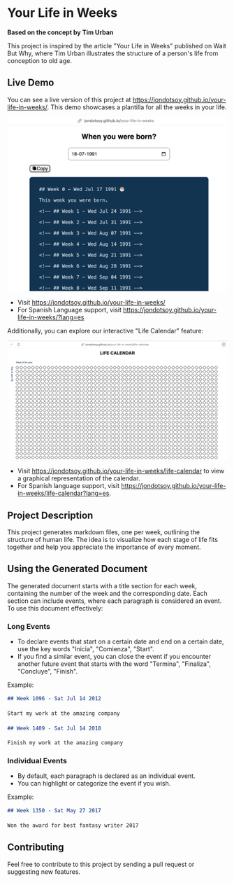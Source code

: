 # Your Life in Weeks

**Based on the concept by Tim Urban**

This project is inspired by the article "Your Life in Weeks" published on Wait But Why, where Tim Urban illustrates the structure of a person's life from conception to old age.

## Live Demo

You can see a live version of this project at https://jondotsoy.github.io/your-life-in-weeks/. This demo showcases a plantilla for all the weeks in your life.

![Life Demo](docs/assets/life-demo.png)

* Visit https://jondotsoy.github.io/your-life-in-weeks/
* For Spanish Language support, visit https://jondotsoy.github.io/your-life-in-weeks/?lang=es

Additionally, you can explore our interactive "Life Calendar" feature:

![Life Calendar](docs/assets/life-calendar.png)

*   Visit https://jondotsoy.github.io/your-life-in-weeks/life-calendar to view a graphical representation of the calendar.
*   For Spanish language support, visit https://jondotsoy.github.io/your-life-in-weeks/life-calendar?lang=es.

## Project Description

This project generates markdown files, one per week, outlining the structure of human life. The idea is to visualize how each stage of life fits together and help you appreciate the importance of every moment.

## Using the Generated Document

The generated document starts with a title section for each week, containing the number of the week and the corresponding date. Each section can include events, where each paragraph is considered an event. To use this document effectively:

### Long Events

*   To declare events that start on a certain date and end on a certain date, use the key words "Inicia", "Comienza", "Start".
*   If you find a similar event, you can close the event if you encounter another future event that starts with the word "Termina", "Finaliza", "Concluye", "Finish".

Example:

```md
## Week 1096 - Sat Jul 14 2012

Start my work at the amazing company

## Week 1409 - Sat Jul 14 2018

Finish my work at the amazing company
```

### Individual Events

*   By default, each paragraph is declared as an individual event.
*   You can highlight or categorize the event if you wish.

Example:

```md
## Week 1350 - Sat May 27 2017

Won the award for best fantasy writer 2017
```

## Contributing

Feel free to contribute to this project by sending a pull request or suggesting new features.
